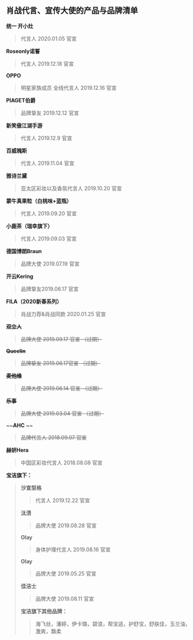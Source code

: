 ## 肖战代言、宣传大使的产品与品牌清单
**统一 开小灶** 
>代言人 2020.01.05 官宣 

**Roseonly诺誓** 
>代言人 2019.12.18 官宣

**OPPO**
>明星家族成员 全线代言人 2019.12.16 官宣

**PIAGET伯爵**
>品牌挚友 2019.12.12 官宣

**新笑傲江湖手游**
>代言人 2019.12.9 官宣

**百威魄斯** 
>代言人 2019.11.04 官宣

**雅诗兰黛** 
>亚太区彩妆以及香氛代言人 2019.10.20 官宣

**蒙牛真果粒（白桃味+蓝瓶）** 
>代言人 2019.09.20 官宣 

**小鹿茶（瑞幸旗下）** 
>代言人 2019.09.03 官宣

**德国博朗Braun** 
>品牌大使 2019.07.19 官宣

**开云Kering** 
>品牌挚友2019.06.17 官宣

**FILA（2020新春系列）** 
>肖战力荐&肖战同款 2020.01.25 官宣

~~**双立人**~~ 
>~~品牌大使 2019.09.17 官宣 （过期）~~

~~**Queelin**~~
>~~品牌挚友 2019.06.17官宣 （过期）~~

~~**麦他维**~~
>~~品牌大使 2019.06.14 官宣 （过期）~~

~~**乐事**~~ 
>~~品牌大使 2019.03.04 官宣 （过期）~~

~~**AHC** ~~
>~~品牌代言人 2018.09.07 官宣~~

**赫妍Hera** 
>中国区彩妆代言人 2018.08.08 官宣

**宝洁旗下：**
> **沙宣型格** 
>> 代言人 2019.12.22 官宣
>
> **汰渍** 
>> 品牌大使 2019.08.28 官宣
>
> **Olay**
>> 身体护理代言人 2019.08.16 官宣
>
> **Olay**
>> 品牌大使 2019.05.25 官宣
>
> **佳洁士**
>> 品牌大使 2019.08.11 官宣
>
> **宝洁旗下其他品牌：**
>> 海飞丝，潘婷，伊卡璐，碧浪，帮宝适，护舒宝，舒肤佳，玉兰油，激爽，飘柔
